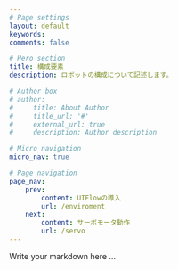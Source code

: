 ```yaml
---
# Page settings
layout: default
keywords:
comments: false

# Hero section
title: 構成要素
description: ロボットの構成について記述します。

# Author box
# author:
#     title: About Author
#     title_url: '#'
#     external_url: true
#     description: Author description

# Micro navigation
micro_nav: true

# Page navigation
page_nav:
    prev:
        content: UIFlowの導入
        url: /enviroment
    next:
        content: サーボモータ動作
        url: /servo
---
```


Write your markdown here ...
